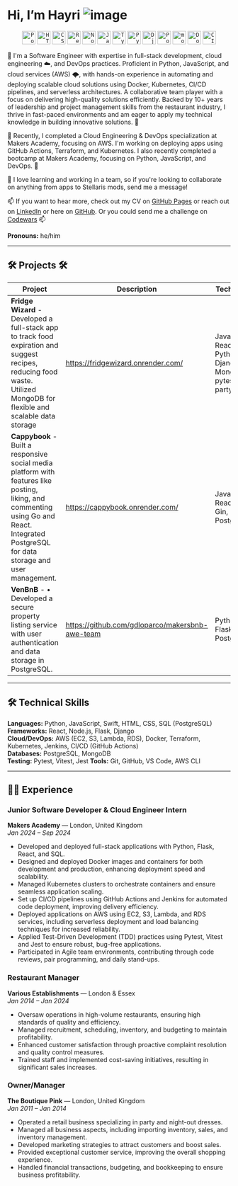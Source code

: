 # Hi, I’m Hayri ![image](https://github.com/user-attachments/assets/ead553a8-6dd4-44df-8420-66732b98c0da)

<div align="center">
  <code><img width="30" src="https://user-images.githubusercontent.com/25181517/192109061-e138ca71-337c-4019-8d42-4792fdaa7128.png" alt="Postman" title="Postman"/></code>
  <code><img width="30" src="https://user-images.githubusercontent.com/25181517/192158954-f88b5814-d510-4564-b285-dff7d6400dad.png" alt="HTML" title="HTML"/></code>
  <code><img width="30" src="https://user-images.githubusercontent.com/25181517/183898674-75a4a1b1-f960-4ea9-abcb-637170a00a75.png" alt="CSS" title="CSS"/></code>
  <code><img width="30" src="https://user-images.githubusercontent.com/25181517/183897015-94a058a6-b86e-4e42-a37f-bf92061753e5.png" alt="React" title="React"/></code>
  <code><img width="30" src="https://user-images.githubusercontent.com/25181517/183568594-85e280a7-0d7e-4d1a-9028-c8c2209e073c.png" alt="Node.js" title="Node.js"/></code>
  <code><img width="30" src="https://user-images.githubusercontent.com/25181517/117447155-6a868a00-af3d-11eb-9cfe-245df15c9f3f.png" alt="JavaScript" title="JavaScript"/></code>
  <code><img width="30" src="https://user-images.githubusercontent.com/25181517/183890598-19a0ac2d-e88a-4005-a8df-1ee36782fde1.png" alt="TypeScript" title="TypeScript"/></code>
  <code><img width="30" src="https://user-images.githubusercontent.com/25181517/183423507-c056a6f9-1ba8-4312-a350-19bcbc5a8697.png" alt="Python" title="Python"/></code>
  <code><img width="30" src="https://github.com/marwin1991/profile-technology-icons/assets/62091613/9bf5650b-e534-4eae-8a26-8379d076f3b4" alt="Django" title="Django"/></code>
  <code><img width="30" src="https://user-images.githubusercontent.com/25181517/117208740-bfb78400-adf5-11eb-97bb-09072b6bedfc.png" alt="PostgreSQL" title="PostgreSQL"/></code>
  <code><img width="30" src="https://user-images.githubusercontent.com/25181517/182884177-d48a8579-2cd0-447a-b9a6-ffc7cb02560e.png" alt="mongoDB" title="mongoDB"/></code>
  <code><img width="30" src="https://user-images.githubusercontent.com/25181517/117207330-263ba280-adf4-11eb-9b97-0ac5b40bc3be.png" alt="Docker" title="Docker"/></code>
  <code><img width="30" src="https://user-images.githubusercontent.com/25181517/183868728-b2e11072-00a5-47e2-8a4e-4ebbb2b8c554.png" alt="CI/CD" title="CI/CD"/></code>
</div>

👀  I'm a Software Engineer with expertise in full-stack development, cloud engineering ☁️, and DevOps practices. Proficient in Python, JavaScript, and cloud services (AWS) 🌩️, with hands-on experience in automating and deploying scalable cloud solutions using Docker, Kubernetes, CI/CD pipelines, and serverless architectures. A collaborative team player with a focus on delivering high-quality solutions efficiently. Backed by 10+ years of leadership and project management skills from the restaurant industry, I thrive in fast-paced environments and am eager to apply my technical knowledge in building innovative solutions. 👀

🌱 Recently, I completed a Cloud Engineering & DevOps specialization at Makers Academy, focusing on AWS. I'm working on deploying apps using GitHub Actions, Terraform, and Kubernetes. I also recently completed a bootcamp at Makers Academy, focusing on Python, JavaScript, and DevOps. 🌱

💞️ I love learning and working in a team, so if you're looking to collaborate on anything from apps to Stellaris mods, send me a message!

📫 If you want to hear more, check out my CV on [GitHub Pages]() or reach out on [LinkedIn](https://www.linkedin.com/in/hayri-ozdemir-29a229199/) or here on [GitHub](https://github.com/Hyrozdmr). Or you could send me a challenge on [Codewars](https://www.codewars.com/users/Hayri0zdemir) 📫

**Pronouns:** he/him

---

## 🛠️ Projects 🛠️

| Project        | Description                                                                                 | Tech Stack                                         |
|----------------|---------------------------------------------------------------------------------------------|----------------------------------------------------|
|**Fridge Wizard** - Developed a full-stack app to track food expiration and suggest recipes, reducing food waste. Utilized MongoDB for flexible and scalable data storage|https://fridgewizard.onrender.com/|Javascript, React, Python, Django, MongoDB, pytest, 3rd party API|
|**Cappybook** - Built a responsive social media platform with features like posting, liking, and commenting using Go and React. Integrated PostgreSQL for data storage and user management.|https://cappybook.onrender.com/|Javascript, React, Go, Gin, PostgreSQL|
|**VenBnB** - •	Developed a secure property listing service with user authentication and data storage in PostgreSQL.|https://github.com/gdloparco/makersbnb-awe-team|Python, Flask, PostgreSQL|

---

## 🛠️ Technical Skills

**Languages:** Python, JavaScript, Swift, HTML, CSS, SQL (PostgreSQL)  
**Frameworks:** React, Node.js, Flask, Django  
**Cloud/DevOps:** AWS (EC2, S3, Lambda, RDS), Docker, Terraform, Kubernetes, Jenkins, CI/CD (GitHub Actions)  
**Databases:** PostgreSQL, MongoDB  
**Testing:** Pytest, Vitest, Jest
**Tools:** Git, GitHub, VS Code, AWS CLI

---

## 🧑‍💻 Experience

### Junior Software Developer & Cloud Engineer Intern  
**Makers Academy** — London, United Kingdom  
*Jan 2024 – Sep 2024*

- Developed and deployed full-stack applications with Python, Flask, React, and SQL.
- Designed and deployed Docker images and containers for both development and production, enhancing deployment speed and scalability.
- Managed Kubernetes clusters to orchestrate containers and ensure seamless application scaling.
- Set up CI/CD pipelines using GitHub Actions and Jenkins for automated code deployment, improving delivery efficiency.
- Deployed applications on AWS using EC2, S3, Lambda, and RDS services, including serverless deployment and load balancing techniques for increased reliability.
- Applied Test-Driven Development (TDD) practices using Pytest, Vitest and Jest to ensure robust, bug-free applications.
- Participated in Agile team environments, contributing through code reviews, pair programming, and daily stand-ups.

### Restaurant Manager  
**Various Establishments** — London & Essex  
*Jan 2014 – Jan 2024*

- Oversaw operations in high-volume restaurants, ensuring high standards of quality and efficiency.
- Managed recruitment, scheduling, inventory, and budgeting to maintain profitability.
- Enhanced customer satisfaction through proactive complaint resolution and quality control measures.
- Trained staff and implemented cost-saving initiatives, resulting in significant sales increases.

### Owner/Manager  
**The Boutique Pink** — London, United Kingdom  
*Jan 2011 – Jan 2014*

- Operated a retail business specializing in party and night-out dresses.
- Managed all business aspects, including importing inventory, sales, and inventory management.
- Developed marketing strategies to attract customers and boost sales.
- Provided exceptional customer service, improving the overall shopping experience.
- Handled financial transactions, budgeting, and bookkeeping to ensure business profitability.
